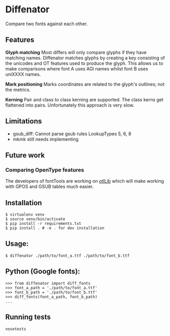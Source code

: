 # Diffenator

Compare two fonts against each other.

## Features

**Glyph matching**
Most differs will only compare glyphs if they have matching names. Diffenator matches glyphs by creating a key consisting of the unicodes and OT features used to produce the glyph. This allows us to make comparisons where font A uses AGl names whilst font B uses uniXXXX names.

**Mark positioning**
Marks coordinates are related to the glyph's outlines; not the metrics.

**Kerning**
Pair and class to class kerning are supported. The class kerns get flattened into pairs. Unfortunately this approach is very slow.


## Limitations

- gsub_diff: Cannot parse gsub rules LookupTypes 5, 6, 8
- mkmk still needs implementing


## Future work

### Comparing OpenType features

The developers of fontTools are working on [otlLib](https://github.com/fonttools/fonttools/issues/468) which will make working with GPOS and GSUB tables much easier.


## Installation
```
$ virtualenv venv
$ source venv/bin/activate
$ pip install -r requirements.txt
$ pip install . # -e . for dev installation
```

## Usage:

```
$ diffenator ./path/to/font_a.ttf ./path/to/font_b.ttf
```

## Python (Google fonts):

```
>>> from diffenator import diff_fonts
>>> font_a_path = './path/to/font_a.ttf'
>>> font_b_path = './path/to/font_b.ttf'
>>> diff_fonts(font_a_path, font_b_path)
...
```

## Running tests
```
nosetests
```